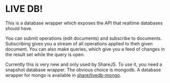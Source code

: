 # LIVE DB!

This is a database wrapper which exposes the API that realtime databases should
have.

You can submit operations (edit documents) and subscribe to documents.
Subscribing gives you a stream of all operations applied to theh given
document. You can also make queries, which give you a feed of changes in the
result set while the query is open.

Currently this is very new and only used by ShareJS. To use it, you need a snapshot database wrapper. The obvious choice is mongodb. A database wrapper for mongo is available in [share/livedb-mongo](https://github.com/share/livedb-mongo).
